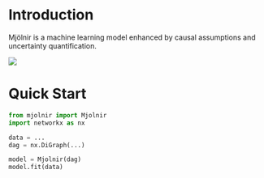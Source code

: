 # Introduction

Mjölnir is a machine learning model enhanced by causal assumptions and uncertainty quantification.

![](assets/thor.jpg)

# Quick Start

```python
from mjolnir import Mjolnir
import networkx as nx

data = ...
dag = nx.DiGraph(...)

model = Mjolnir(dag)
model.fit(data)
```

